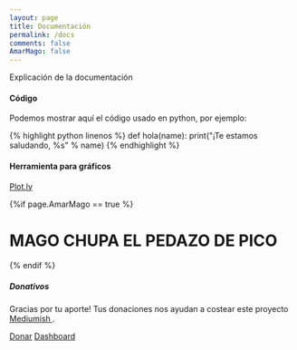 ```yaml
---
layout: page
title: Documentación
permalink: /docs
comments: false
AmarMago: false
---
```


<div class="row justify-content-between">
<div class="col-md-8 pr-5">

<p>Explicación de la documentación</p>

<h4>Código</h4>

<p>Podemos mostrar aquí el código usado en python, por ejemplo:</p>
{% highlight python linenos %}
def hola(name):
  print("¡Te estamos saludando, %s" % name)
{% endhighlight %}

<h4>Herramienta para gráficos</h4>

<p><a href="https://plot.ly">Plot.ly</a></p>

</div>
{%if page.AmarMago == true %}
<h1> MAGO CHUPA EL PEDAZO DE PICO </h1>
{% endif %}

<div class="col-md-4">

<div class="sticky-top sticky-top-80">
<h5>Donativos</h5>

<p>Gracias por tu aporte! Tus donaciones nos ayudan a costear este proyecto <a target="_blank" href="https://github.com/wowthemesnet/mediumish-theme-jekyll">Mediumish <i class="fab fa-github"></i></a>.</p>

<a target="_blank" href="https://www.wowthemes.net/donate/">Donar</a> <a href="{{ site.baseurl}}/">Dashboard</a>

</div>
</div>
</div>
